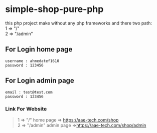 # simple-shop-pure-php

this php project make without any php frameworks and there two path: <br>
1 => "/" <br>
2 => "/admin"

## For Login home page

``` 
username : ahmedatef1610
password : 123456
```
## For Login admin page

``` 
email : test@test.com
password : 123456
```

### Link For Website
> 1 => "/" home page => https://aae-tech.com/shop  <br>
> 2 => "/admin" admin page =>https://aae-tech.com/shop/admin
